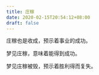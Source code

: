 ```yaml
---
title: 庄稼
date: 2020-02-15T20:54:12+08:00
draft: false
---
```


庄稼也是收成，预示着事业的成功。


梦见庄稼，意味着能得到成功。


梦见庄稼被毁，预示着胜利得而复失。
